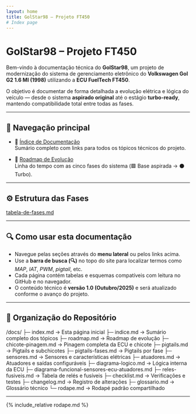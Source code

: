```yaml
---
layout: home
title: GolStar98 – Projeto FT450
# Index page
---
```


# GolStar98 – Projeto FT450

Bem-vindo à documentação técnica do **GolStar98**, um projeto de modernização do sistema de gerenciamento eletrônico do **Volkswagen Gol G2 1.6 MI (1998)** utilizando a **ECU FuelTech FT450**.

O objetivo é documentar de forma detalhada a evolução elétrica e lógica do veículo — desde o sistema **aspirado original** até o estágio **turbo-ready**, mantendo compatibilidade total entre todas as fases.

---

## 🧭 Navegação principal

- 📖 [Índice de Documentação](indice)  
  Sumário completo com links para todos os tópicos técnicos do projeto.

- 🧩 [Roadmap de Evolução](roadmap)  
  Linha do tempo com as cinco fases do sistema (🟩 Base aspirada → ⚫ Turbo).

---

## ⚙️ Estrutura das Fases
[tabela-de-fases.md](tabela-de-fases.md)

---

## 🔍 Como usar esta documentação

- Navegue pelas seções através do **menu lateral** ou pelos links acima.  
- Use a **barra de busca (🔍)** no topo do site para localizar termos como *MAP*, *IAT*, *PWM*, *pigtail*, etc.  
- Cada página contém tabelas e esquemas compatíveis com leitura no GitHub e no navegador.  
- O conteúdo técnico é **versão 1.0 (Outubro/2025)** e será atualizado conforme o avanço do projeto.

---

## 🧱 Organização do Repositório

/docs/
├─ index.md → Esta página inicial
├─ indice.md → Sumário completo dos tópicos
├─ roadmap.md → Roadmap de evolução
├─ chicote-pinagem.md → Pinagem completa da ECU e chicote
├─ pigtails.md → Pigtails e subchicotes
├─ pigtails-fases.md → Pigtails por fase
├─ sensores.md → Sensores e características elétricas
├─ atuadores.md → Atuadores e saídas configuráveis
├─ diagrama-logico.md → Lógica interna da ECU
├─ diagrama-funcional-sensores-ecu-atuadores.md
├─ reles-fusiveis.md → Tabela de relés e fusíveis
├─ checklist.md → Verificações e testes
├─ changelog.md → Registro de alterações
├─ glossario.md → Glossário técnico
└─ rodape.md → Rodapé padrão compartilhado

---

{% include_relative rodape.md %}
